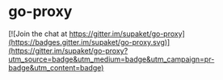 # go-proxy

[![Join the chat at https://gitter.im/supaket/go-proxy](https://badges.gitter.im/supaket/go-proxy.svg)](https://gitter.im/supaket/go-proxy?utm_source=badge&utm_medium=badge&utm_campaign=pr-badge&utm_content=badge)